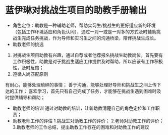 # 蓝伊琳对挑战生项目的助教手册输出
* 角色定位：助教是一种辅助老师，帮助实习生/挑战生的更好适应新的环境（包括工作环境适应和角色认同），通过一对一或是一对多的方式及时辅助挑战生完成任务挑战，作为导师和实习生之间的沟通桥梁，陪伴挑战生成长。
* 助教老师的挑选
1. 对挑战生项目助教有兴趣，通过自荐或者他荐报名挑战生助教岗位，首先要有工作积极性，助教是对于挑战生适应工作提供及时帮助，所以应该有工作积极性，及时反馈；
2. 遵循人岗匹配原则

有耐心，能够处理琐碎的事情；
善于沟通，能够处理好导师和挑战生之间上传下达的工作；
喜欢学习，首先只有自己完成了任务，才能够在挑战生遇到困难时及时提供辅导和帮助；
* 助教老师的培训
通过对助教的培训，让新助教清楚自己的角色定位和工作职责；
* 助教老师工作的评估
1.挑战生对助教工作的评价；
2.老师对助教工作的评价；
3.助教老师的工作总结，提出助教工作存在的困难和对助教工作的建议
